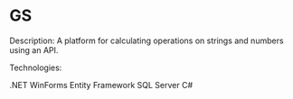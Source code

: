 # GS
Description: A platform for calculating operations on strings and numbers using an API.

Technologies:

.NET
WinForms
Entity Framework
SQL Server
C#
